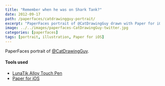 ```yaml
---
title: "Remember when he was on Shark Tank?"
date: 2012-09-17
path: /paperfaces/catdrawingguy-portrait/
excerpt: "PaperFaces portrait of @CatDrawingGuy drawn with Paper for iOS on an iPad."
image: ../../images/paperfaces-CatDrawingGuy-twitter.jpg
categories: [paperfaces]
tags: [portrait, illustration, Paper for iOS]
---
```


PaperFaces portrait of [@CatDrawingGuy](https://twitter.com/CatDrawingGuy).

#### Tools used

- [LunaTik Alloy Touch Pen](https://www.amazon.com/gp/product/B00821TR7G/ref=as_li_ss_tl?ie=UTF8&tag=mademist-20&linkCode=as2&camp=1789&creative=390957&creativeASIN=B00821TR7G)
- [Paper for iOS](https://paper.bywetransfer.com/)
